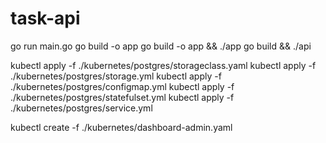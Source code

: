 # task-api

go run main.go
go build -o app 
go build -o app && ./app
go build && ./api



kubectl apply -f ./kubernetes/postgres/storageclass.yaml
kubectl apply -f ./kubernetes/postgres/storage.yml
kubectl apply -f ./kubernetes/postgres/configmap.yml
kubectl apply -f ./kubernetes/postgres/statefulset.yml
kubectl apply -f ./kubernetes/postgres/service.yml

kubectl create -f ./kubernetes/dashboard-admin.yaml
